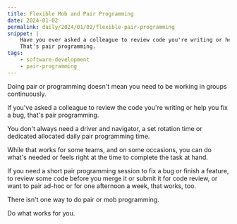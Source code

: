 ```yaml
---
title: Flexible Mob and Pair Programming
date: 2024-01-02
permalink: daily/2024/01/02/flexible-pair-programming
snippet: |
    Have you ever asked a colleague to review code you're writing or help you fix a bug?
    That's pair programming.
tags:
    - software-development
    - pair-programming
---
```


Doing pair or programming doesn't mean you need to be working in groups continuously.

If you've asked a colleague to review the code you're writing or help you fix a bug, that's pair programming.

You don't always need a driver and navigator, a set rotation time or dedicated allocated daily pair programming time.

While that works for some teams, and on some occasions, you can do what's needed or feels right at the time to complete the task at hand.

If you need a short pair programming session to fix a bug or finish a feature, to review some code before you merge it or submit it for code review, or want to pair ad-hoc or for one afternoon a week, that works, too.

There isn't one way to do pair or mob programming.

Do what works for you.
